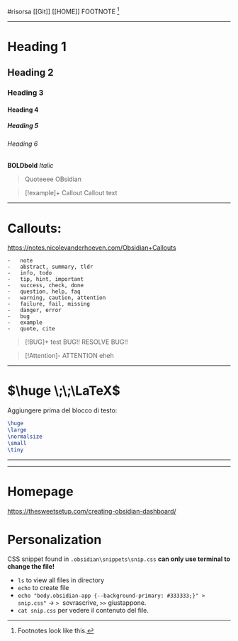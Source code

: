 #risorsa 
[[Git]]
[[HOME]]
FOOTNOTE [^1]

---
# Heading 1
## Heading 2
### Heading 3
#### Heading 4
##### Heading 5
###### Heading 6

**BOLDbold** *Italic* 

> Quoteeee 
> OBsidian

>[!example]+ Callout
>Callout text 






---
# Callouts: 

https://notes.nicolevanderhoeven.com/Obsidian+Callouts

	-   note
	-   abstract, summary, tldr
	-   info, todo
	-   tip, hint, important
	-   success, check, done
	-   question, help, faq
	-   warning, caution, attention
	-   failure, fail, missing
	-   danger, error
	-   bug
	-   example
	-   quote, cite


> [!BUG]+ test 
>  BUG!! RESOLVE BUG!! 

>[!Attention]- ATTENTION
> eheh

---

#  $\huge \;\;\LaTeX$
Aggiungere prima del blocco di testo: 
```latex
\huge
\large
\normalsize
\small
\tiny
```

---
[^1]: Footnotes look like this.
---

# Homepage
https://thesweetsetup.com/creating-obsidian-dashboard/


# Personalization
CSS snippet found in `.obsidian\snippets\snip.css`
**can only use terminal to change the file!**
- `ls` to view all files in directory
- `echo` to create file 
- `echo "body.obsidian-app {--background-primary: #333333;}" > snip.css"`  -> `>`  sovrascrive, `>>` giustappone. 
- `cat snip.css` per vedere il contenuto del file. 